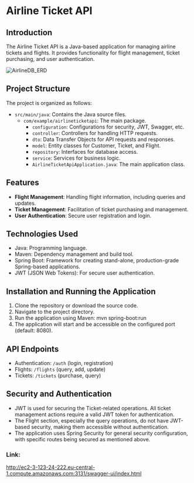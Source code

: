 # Airline Ticket API

## Introduction

The Airline Ticket API is a Java-based application for managing airline tickets and flights. It provides functionality for flight management, ticket purchasing, and user authentication.

![AirlineDB_ERD](https://github.com/ahmetkoc35/Airline-Ticket-API/assets/114762109/bfdecc00-b9b8-4835-8edf-6db3b8dc1a13)

## Project Structure

The project is organized as follows:

- `src/main/java`: Contains the Java source files.
  - `com/example/airlineticketapi`: The main package.
    - `configuration`: Configurations for security, JWT, Swagger, etc.
    - `controller`: Controllers for handling HTTP requests.
    - `dto`: Data Transfer Objects for API requests and responses.
    - `model`: Entity classes for Customer, Ticket, and Flight.
    - `repository`: Interfaces for database access.
    - `service`: Services for business logic.
    - `AirlineTicketApiApplication.java`: The main application class.

## Features

- **Flight Management**: Handling flight information, including queries and updates.
- **Ticket Management**: Facilitation of ticket purchasing and management.
- **User Authentication**: Secure user registration and login.

## Technologies Used

- Java: Programming language.
- Maven: Dependency management and build tool.
- Spring Boot: Framework for creating stand-alone, production-grade Spring-based applications.
- JWT (JSON Web Tokens): For secure user authentication.

## Installation and Running the Application

1. Clone the repository or download the source code.
2. Navigate to the project directory.
3. Run the application using Maven:
  mvn spring-boot:run
4. The application will start and be accessible on the configured port (default: 8080).

## API Endpoints

- Authentication: `/auth` (login, registration)
- Flights: `/flights` (query, add, update)
- Tickets: `/tickets` (purchase, query)

## Security and Authentication

- JWT is used for securing the Ticket-related operations. All ticket management actions require a valid JWT token for authentication.
- The Flight section, especially the query operations, do not have JWT-based security, making them accessible without authentication.
- The application uses Spring Security for general security configuration, with specific routes being secured as mentioned above.

### Link: 
http://ec2-3-123-24-222.eu-central-1.compute.amazonaws.com:3131/swagger-ui/index.html


